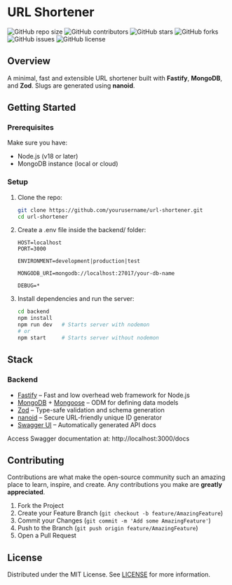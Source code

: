 # URL Shortener
![GitHub repo size](https://img.shields.io/github/repo-size/jvopereira/url-shortner)
![GitHub contributors](https://img.shields.io/github/contributors/jvopereira/url-shortner)
![GitHub stars](https://img.shields.io/github/stars/jvopereira/url-shortner?style=social)
![GitHub forks](https://img.shields.io/github/forks/jvopereira/url-shortner?style=social)
![GitHub issues](https://img.shields.io/github/issues/jvopereira/url-shortner)
![GitHub license](https://img.shields.io/github/license/jvopereira/url-shortner)

## Overview
A minimal, fast and extensible URL shortener built with **Fastify**, **MongoDB**, and **Zod**. Slugs are generated using **nanoid**.

## Getting Started
### Prerequisites
Make sure you have:

- Node.js (v18 or later)
- MongoDB instance (local or cloud)

### Setup

1. Clone the repo:

    ```bash
    git clone https://github.com/yourusername/url-shortener.git
    cd url-shortener
    ```
2. Create a .env file inside the backend/ folder:
    
    ```env
    HOST=localhost
    PORT=3000

    ENVIRONMENT=development|production|test

    MONGODB_URI=mongodb://localhost:27017/your-db-name
    
    DEBUG=*
    ```

3. Install dependencies and run the server:
    
    ```bash
    cd backend
    npm install
    npm run dev   # Starts server with nodemon
    # or
    npm start     # Starts server without nodemon
    ```

## Stack
### Backend
- [Fastify](https://fastify.dev/) – Fast and low overhead web framework for Node.js
- [MongoDB](https://www.mongodb.com) + [Mongoose](https://mongoosejs.com/) – ODM for defining data models
- [Zod](https://zod.dev/) – Type-safe validation and schema generation
- [nanoid](https://github.com/ai/nanoid) – Secure URL-friendly unique ID generator
- [Swagger UI](https://swagger.io/tools/swagger-ui/) – Automatically generated API docs

Access Swagger documentation at: http://localhost:3000/docs

## Contributing

Contributions are what make the open-source community such an amazing place to learn, inspire, and create. Any contributions you make are **greatly appreciated**.

1. Fork the Project
2. Create your Feature Branch (`git checkout -b feature/AmazingFeature`)
3. Commit your Changes (`git commit -m 'Add some AmazingFeature'`)
4. Push to the Branch (`git push origin feature/AmazingFeature`)
5. Open a Pull Request

## License

Distributed under the MIT License. See [LICENSE](LICENSE) for more information.
